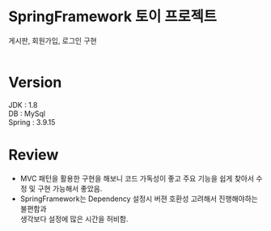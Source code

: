 # SpringFramework 토이 프로젝트
게시판, 회원가입, 로그인 구현
<br><br>
# Version
JDK    : 1.8<br>
DB     : MySql<br>
Spring : 3.9.15<br>

# Review
- MVC 패턴을 활용한 구현을 해보니 코드 가독성이 좋고 주요 기능을 쉽게 찾아서 수정 및 구현 가능해서 좋았음.
- SpringFramework는 Dependency 설정시 버젼 호환성 고려해서 진행해야하는 불편함과<br>생각보다 설정에 많은 시간을 허비함.
